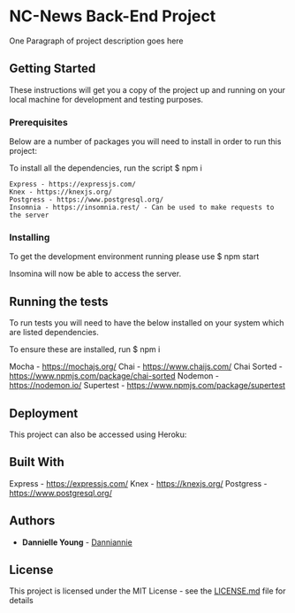 # NC-News Back-End Project

One Paragraph of project description goes here

## Getting Started

These instructions will get you a copy of the project up and running on your local machine for development and testing purposes.

### Prerequisites

Below are a number of packages you will need to install in order to run this project:

To install all the dependencies, run the script \$ npm i

```
Express - https://expressjs.com/
Knex - https://knexjs.org/
Postgress - https://www.postgresql.org/
Insomnia - https://insomnia.rest/ - Can be used to make requests to the server
```

### Installing

To get the development environment running please use \$ npm start

Insomina will now be able to access the server.

## Running the tests

To run tests you will need to have the below installed on your system which are listed dependencies.

To ensure these are installed, run \$ npm i

Mocha - https://mochajs.org/
Chai - https://www.chaijs.com/
Chai Sorted - https://www.npmjs.com/package/chai-sorted
Nodemon - https://nodemon.io/
Supertest - https://www.npmjs.com/package/supertest

## Deployment

This project can also be accessed using Heroku:

## Built With

Express - https://expressjs.com/
Knex - https://knexjs.org/
Postgress - https://www.postgresql.org/

## Authors

- **Dannielle Young** - [Danniannie](https://github.com/danniannie)

## License

This project is licensed under the MIT License - see the [LICENSE.md](LICENSE.md) file for details

